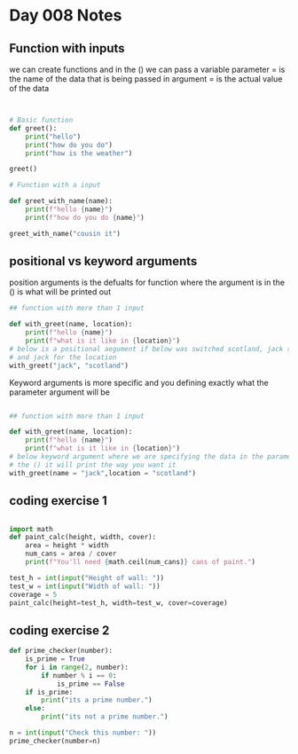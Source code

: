 # Day 008 Notes

## Function with inputs

we can create functions and in the () we can pass a variable
parameter = is the name of the data that is being passed in 
argument = is the actual value of the data

```python


# Basic function
def greet():
    print("hello")
    print("how do you do")
    print("how is the weather")

greet()

# Function with a input

def greet_with_name(name):
    print(f"hello {name}")
    print(f"how do you do {name}")

greet_with_name("cousin it")

```

## positional vs keyword arguments

position arguments is the defualts for function where the argument is in the () is what will be printed out

```python
## function with more than 1 input

def with_greet(name, location):
    print(f"hello {name}")
    print(f"what is it like in {location}")
# below is a positional aegument if below was switched scotland, jack scottland would be printed for name
# and jack for the location
with_greet("jack", "scotland")

```

Keyword arguments is more specific and you defining exactly what the parameter argument will be

```python

## function with more than 1 input

def with_greet(name, location):
    print(f"hello {name}")
    print(f"what is it like in {location}")
# below keyword argument where we are specifying the data in the parameter so no matter where they are in
# the () it will print the way you want it
with_greet(name = "jack",location = "scotland")

```

## coding exercise 1

```python

import math
def paint_calc(height, width, cover):
    area = height * width
    num_cans = area / cover
    print(f"You'll need {math.ceil(num_cans)} cans of paint.")

test_h = int(input("Height of wall: "))
test_w = int(input("Width of wall: "))
coverage = 5
paint_calc(height=test_h, width=test_w, cover=coverage)

```

## coding exercise 2

```python
def prime_checker(number):
    is_prime = True
    for i in range(2, number):
        if number % i == 0:
            is_prime == False
    if is_prime:
        print("its a prime number.")
    else:
        print("its not a prime number.")

n = int(input("Check this number: "))
prime_checker(number=n)

```
